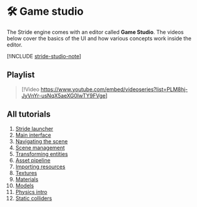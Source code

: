# 🛠️ Game studio 

The Stride engine comes with an editor called **Game Studio**. The videos below cover the basics of the UI and how various concepts work inside the editor. 

[!INCLUDE [stride-studio-note](../../includes/game-studio-xenko-note.md)]

## Playlist

> [!Video https://www.youtube.com/embed/videoseries?list=PLM8hj-JyVnYr-usNqX5aeXG0IwTY9FVge]

## All tutorials

1. [Stride launcher](1-launcher.md)
2. [Main interface](2-main-interface.md)
3. [Navigating the scene](3-navigating-scene.md)
4. [Scene management](4-scene-management.md)
5. [Transforming entities](5-transforming-entities.md)
6. [Asset pipeline](6-asset-pipeline.md)
7. [Importing resources](7-importing-resources.md)
8. [Textures](8-textures.md)
9. [Materials](9-materials.md)
10. [Models](10-models.md)
11. [Physics intro](11-physics-intro.md)
12. [Static colliders](12-static-colliders.md)
